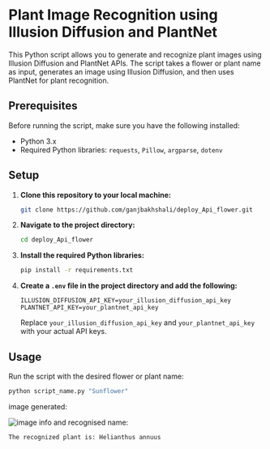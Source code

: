 # Plant Image Recognition using Illusion Diffusion and PlantNet

This Python script allows you to generate and recognize plant images using Illusion Diffusion and PlantNet APIs. The script takes a flower or plant name as input, generates an image using Illusion Diffusion, and then uses PlantNet for plant recognition.

## Prerequisites

Before running the script, make sure you have the following installed:

- Python 3.x
- Required Python libraries: `requests`, `Pillow`, `argparse`, `dotenv`

## Setup

1. **Clone this repository to your local machine:**

    ```bash
    git clone https://github.com/ganjbakhshali/deploy_Api_flower.git
    ```

2. **Navigate to the project directory:**

    ```bash
    cd deploy_Api_flower
    ```

3. **Install the required Python libraries:**

    ```bash
    pip install -r requirements.txt
    ```

4. **Create a `.env` file in the project directory and add the following:**

    ```env
    ILLUSION_DIFFUSION_API_KEY=your_illusion_diffusion_api_key
    PLANTNET_API_KEY=your_plantnet_api_key
    ```

    Replace `your_illusion_diffusion_api_key` and `your_plantnet_api_key` with your actual API keys.

## Usage

Run the script with the desired flower or plant name:

```bash
python script_name.py "Sunflower"
```

image generated:

![image info](images/91758cec-a911-492d-8179-20608da17942.png)
and recognised name:

```
The recognized plant is: Helianthus annuus
```
